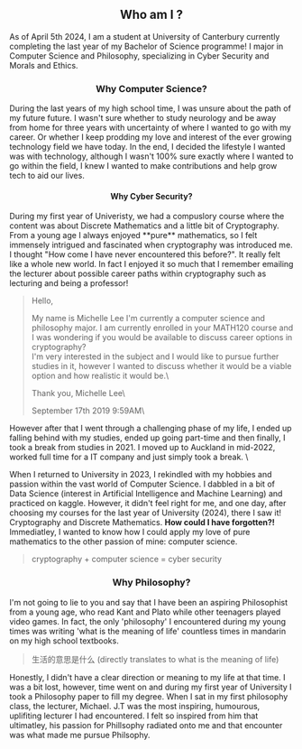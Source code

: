  <h2 style="text-align: center;"> Who am I ?</h2> 
As of April 5th 2024, I am a student at University of Canterbury currently completing the last year of my Bachelor of Science programme!
I major in Computer Science and Philosophy, specializing in Cyber Security and Morals and Ethics.

 <h3 style="text-align: center;"> Why Computer Science? </h3> 
During the last years of my high school time, I was unsure about the path of my future future. I wasn't sure whether to study neurology and be away from home for three years with uncertainty of where I wanted to go with my career.
Or whether I keep prodding my love and interest of the ever growing technology field we have today. In the end, I decided the lifestyle I wanted was with technology, although I wasn't 100% sure exactly where I wanted to go within the field, I knew I wanted to make contributions and help grow tech to aid our lives. 

<h4 style="text-align: center;"> Why Cyber Security? </h4> 
During my first year of Univeristy, we had a compuslory course where the content was about Discrete Mathematics and a little bit of Cryptography. From a young age I always enjoyed **pure** mathematics, so I felt immensely intrigued and fascinated when cryptography was introduced me. I thought "How come I have never encountered this before?". It really felt like a whole new world. In fact I enjoyed it so much that I remember emailing the lecturer about possible career paths within cryptography such as lecturing and being a professor! 

> Hello, 
> 
> My name is Michelle Lee I'm currently a computer science and philosophy major. I am currently enrolled in your MATH120 course and I was wondering if you would be available to discuss career options in cryptography?\
> I'm very interested in the subject and I would like to pursue further studies in it, however I wanted to discuss whether it would be a viable option and how realistic it would be.\
>
> Thank you,
> Michelle Lee\
>
>  September 17th 2019 9:59AM\

However after that I went through a challenging phase of my life, I ended up falling behind with my studies, ended up going part-time and then finally, I took a break from studies in 2021. I moved up to Auckland in mid-2022, worked full time for a IT company and just simply took a break. \

When I returned to University in 2023, I rekindled with my hobbies and passion within the vast world of Computer Science. I dabbled in a bit of Data Science (interest in Artificial Intelligence and Machine Learning) and practiced on kaggle. However, it didn't feel right for me, and one day, after choosing my courses for the last year of University (2024), there I saw it! Cryptography and Discrete Mathematics. **How could I have forgotten?!** Immediatley, I wanted to know how I could apply my love of pure mathematics to the other passion of mine: computer science. 

> cryptography + computer science = cyber security


<h3 style="text-align: center;"> Why Philosophy? </h3> 
I'm not going to lie to you and say that I have been an aspiring Philosophist from a young age, who read Kant and Plato while other teenagers played video games.
In fact, the only 'philosophy' I encountered during my young times was writing 'what is the meaning of life' countless times in mandarin on my high school textbooks. 

> 生活的意思是什么
> (directly translates to what is the meaning of life)

Honestly, I didn't have a clear direction or meaning to my life at that time. I was a bit lost, however, time went on and during my first year of University I took a Philosophy paper to fill my degree.
When I sat in my first philosophy class, the lecturer, Michael. J.T was the most inspiring, humourous, uplifiting lecturer I had encountered. I felt so inspired from him that ultimatley, his passion for Phillsophy radiated onto me and that encounter was what made me pursue Philsophy. 
